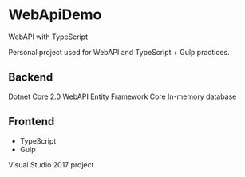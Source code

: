 # WebApiDemo
WebAPI with TypeScript

Personal project used for WebAPI and TypeScript + Gulp practices.

## Backend
Dotnet Core 2.0 WebAPI
Entity Framework Core In-memory database

## Frontend
* TypeScript
* Gulp

Visual Studio 2017 project
